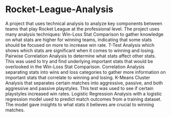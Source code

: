 # Rocket-League-Analysis
A project that uses technical analysis to analyze key components between teams that play Rocket League at the professional level.
The project uses many analysis techniques:
Win-Loss Stat Comparison to gather knowledge on what stats are higher for winning teams, indicating that some stats should be focused on more to increase win rate.
T-Test Analysis which shows which stats are significant when it comes to winning and losing.
Pairwise Correlation Analysis to determine what stats affect other stats. This was used to try and find underlying important stats that would be overlooked in the Win-Loss Stat Comparison.
Correlation Analysis separating stats into wins and loss categories to gather more information on important stats that correlate to winning and losing.
K-Means Cluster Analysis that separates certain matches into aggressive, passive, and both aggressive and passive playstyles. This test was used to see if certain playstyles increased win rates.
Logistic Regression Analysis with a logistic regression model used to predict match outcomes from a training dataset. The model gave insights to what stats it believes are crucial to winning matches.
